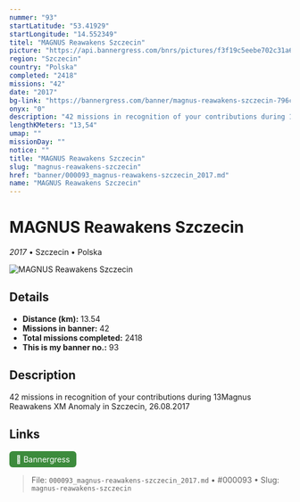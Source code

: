 ```yaml
---
nummer: "93"
startLatitude: "53.41929"
startLongitude: "14.552349"
titel: "MAGNUS Reawakens Szczecin"
picture: "https://api.bannergress.com/bnrs/pictures/f3f19c5eebe702c31a6d1e6eb37d766f"
region: "Szczecin"
country: "Polska"
completed: "2418"
missions: "42"
date: "2017"
bg-link: "https://bannergress.com/banner/magnus-reawakens-szczecin-796c"
onyx: "0"
description: "42 missions in recognition of your contributions during 13Magnus Reawakens XM Anomaly in Szczecin, 26.08.2017"
lengthKMeters: "13,54"
umap: ""
missionDay: ""
notice: ""
title: "MAGNUS Reawakens Szczecin"
slug: "magnus-reawakens-szczecin"
href: "banner/000093_magnus-reawakens-szczecin_2017.md"
name: "MAGNUS Reawakens Szczecin"
---
```

# MAGNUS Reawakens Szczecin

*2017* • Szczecin • Polska

![MAGNUS Reawakens Szczecin](https://api.bannergress.com/bnrs/pictures/f3f19c5eebe702c31a6d1e6eb37d766f)



## Details
- **Distance (km):** 13.54
- **Missions in banner:** 42
- **Total missions completed:** 2418
- **This is my banner no.:** 93



## Description
42 missions in recognition of your contributions during 13Magnus Reawakens XM Anomaly in Szczecin, 26.08.2017



## Links
<a href="https://bannergress.com/banner/magnus-reawakens-szczecin-796c" target="_blank" style="display:inline-block;margin-right:8px;padding:6px 12px;background:#3c8b3c;color:#fff;text-decoration:none;border-radius:6px;">🔗 Bannergress</a>



> File: `000093_magnus-reawakens-szczecin_2017.md`
> • #000093
> • Slug: `magnus-reawakens-szczecin`
